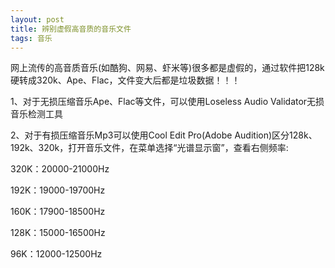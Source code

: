 ```yaml
---
layout: post
title: 辨别虚假高音质的音乐文件
tags: 音乐
---
```


网上流传的高音质音乐(如酷狗、网易、虾米等)很多都是虚假的，通过软件把128k硬转成320k、Ape、Flac，文件变大后都是垃圾数据！！！

1、对于无损压缩音乐Ape、Flac等文件，可以使用Loseless Audio Validator无损音乐检测工具

2、对于有损压缩音乐Mp3可以使用Cool Edit Pro(Adobe Audition)区分128k、192k、320k，打开音乐文件，在菜单选择“光谱显示窗”，查看右侧频率:

320K：20000-21000Hz

192K：19000-19700Hz

160K：17900-18500Hz

128K：15000-16500Hz

96K：12000-12500Hz